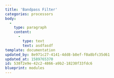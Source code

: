 ```yaml
---
title: 'Bandpass Filter'
categories: processors
body:
  -
    type: paragraph
    content:
      -
        type: text
        text: asdfasdf
template: documentation
updated_by: 8e971c27-4141-4dd8-b8ef-f0a8bfc35d61
updated_at: 1589765370
id: 538f2e9e-42c2-4866-a9b2-18230f33fdc6
blueprint: modules
---
```

